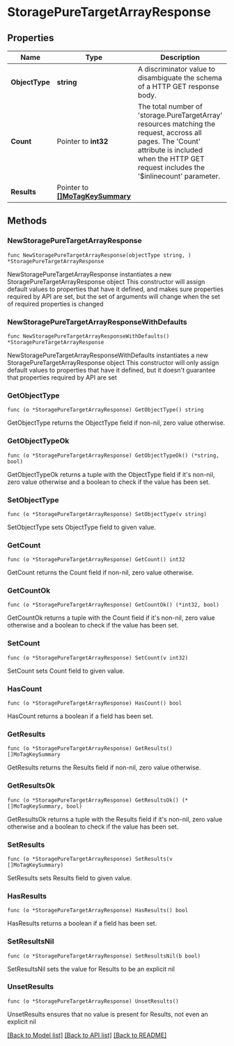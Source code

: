 # StoragePureTargetArrayResponse

## Properties

Name | Type | Description | Notes
------------ | ------------- | ------------- | -------------
**ObjectType** | **string** | A discriminator value to disambiguate the schema of a HTTP GET response body. | 
**Count** | Pointer to **int32** | The total number of &#39;storage.PureTargetArray&#39; resources matching the request, accross all pages. The &#39;Count&#39; attribute is included when the HTTP GET request includes the &#39;$inlinecount&#39; parameter. | [optional] 
**Results** | Pointer to [**[]MoTagKeySummary**](MoTagKeySummary.md) |  | [optional] 

## Methods

### NewStoragePureTargetArrayResponse

`func NewStoragePureTargetArrayResponse(objectType string, ) *StoragePureTargetArrayResponse`

NewStoragePureTargetArrayResponse instantiates a new StoragePureTargetArrayResponse object
This constructor will assign default values to properties that have it defined,
and makes sure properties required by API are set, but the set of arguments
will change when the set of required properties is changed

### NewStoragePureTargetArrayResponseWithDefaults

`func NewStoragePureTargetArrayResponseWithDefaults() *StoragePureTargetArrayResponse`

NewStoragePureTargetArrayResponseWithDefaults instantiates a new StoragePureTargetArrayResponse object
This constructor will only assign default values to properties that have it defined,
but it doesn't guarantee that properties required by API are set

### GetObjectType

`func (o *StoragePureTargetArrayResponse) GetObjectType() string`

GetObjectType returns the ObjectType field if non-nil, zero value otherwise.

### GetObjectTypeOk

`func (o *StoragePureTargetArrayResponse) GetObjectTypeOk() (*string, bool)`

GetObjectTypeOk returns a tuple with the ObjectType field if it's non-nil, zero value otherwise
and a boolean to check if the value has been set.

### SetObjectType

`func (o *StoragePureTargetArrayResponse) SetObjectType(v string)`

SetObjectType sets ObjectType field to given value.


### GetCount

`func (o *StoragePureTargetArrayResponse) GetCount() int32`

GetCount returns the Count field if non-nil, zero value otherwise.

### GetCountOk

`func (o *StoragePureTargetArrayResponse) GetCountOk() (*int32, bool)`

GetCountOk returns a tuple with the Count field if it's non-nil, zero value otherwise
and a boolean to check if the value has been set.

### SetCount

`func (o *StoragePureTargetArrayResponse) SetCount(v int32)`

SetCount sets Count field to given value.

### HasCount

`func (o *StoragePureTargetArrayResponse) HasCount() bool`

HasCount returns a boolean if a field has been set.

### GetResults

`func (o *StoragePureTargetArrayResponse) GetResults() []MoTagKeySummary`

GetResults returns the Results field if non-nil, zero value otherwise.

### GetResultsOk

`func (o *StoragePureTargetArrayResponse) GetResultsOk() (*[]MoTagKeySummary, bool)`

GetResultsOk returns a tuple with the Results field if it's non-nil, zero value otherwise
and a boolean to check if the value has been set.

### SetResults

`func (o *StoragePureTargetArrayResponse) SetResults(v []MoTagKeySummary)`

SetResults sets Results field to given value.

### HasResults

`func (o *StoragePureTargetArrayResponse) HasResults() bool`

HasResults returns a boolean if a field has been set.

### SetResultsNil

`func (o *StoragePureTargetArrayResponse) SetResultsNil(b bool)`

 SetResultsNil sets the value for Results to be an explicit nil

### UnsetResults
`func (o *StoragePureTargetArrayResponse) UnsetResults()`

UnsetResults ensures that no value is present for Results, not even an explicit nil

[[Back to Model list]](../README.md#documentation-for-models) [[Back to API list]](../README.md#documentation-for-api-endpoints) [[Back to README]](../README.md)


